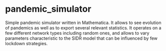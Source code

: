 # pandemic_simulator
Simple pandemic simulator written in Mathematica. It allows to see evolution of pandemics as well as to export several relevant statistics. It operates on a few different network types including random ones, and allows to vary parameters characteristic to the SIDR model that can be influenced by few lockdown strategies.
